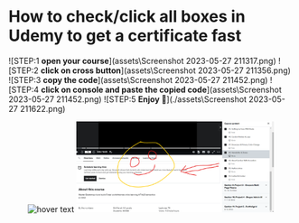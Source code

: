# How to check/click all boxes in Udemy to get a certificate fast

![STEP:1 __open your course__](assets\Screenshot 2023-05-27 211317.png)
![STEP:2 __click on cross button__](assets\Screenshot 2023-05-27 211356.png)
![STEP:3 __copy the code__](assets\Screenshot 2023-05-27 211452.png)
![STEP:4 __click on console and paste the copied code__](assets\Screenshot 2023-05-27 211452.png)
![STEP:5 __Enjoy 🙂__](./assets\Screenshot 2023-05-27 211622.png)
<p align="center">
  <img src="your_relative_path_here" width="350" title="hover text">
  <img src="assets\Screenshot 2023-05-27 211622.png" width="350" alt="accessibility text">
</p>
